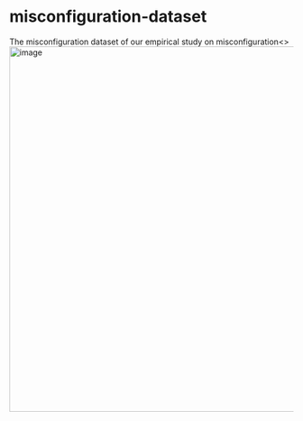 # misconfiguration-dataset
The misconfiguration dataset of our empirical study on misconfiguration<<Understanding Misconfigurations in RealWorld:
an Empirical Study and Literature Review>>
<img width="647" alt="image" src="https://user-images.githubusercontent.com/100891211/158805890-c73f66df-8fca-40e5-a16d-a08ace05257f.png">
